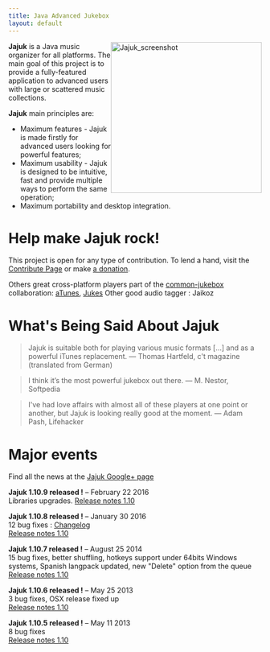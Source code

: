 ```yaml
---
title: Java Advanced Jukebox
layout: default
---
```

<script type="text/javascript">
    google_ad_client = "ca-pub-8198721431533387";
    google_ad_slot = "7195218542";
    google_ad_width = 728;
    google_ad_height = 90;
</script>

<img src="/images/jajuk_screenshot.png" style="width:300px; float:right" title="Jajuk screenshot" alt="Jajuk_screenshot"/>

**Jajuk** is a Java music organizer for all platforms. 
The main goal of this project is to provide a fully-featured application to advanced users with large or scattered music collections.

**Jajuk** main principles are:

* Maximum features - Jajuk is made firstly for advanced users looking for powerful features;
* Maximum usability - Jajuk is designed to be intuitive, fast and provide multiple ways to perform the same operation;
* Maximum portability and desktop integration. 


<!-- jajuk-horiz -->
<script type="text/javascript"
src="//pagead2.googlesyndication.com/pagead/show_ads.js">
</script>

# Help make Jajuk rock!

This project is open for any type of contribution. To lend a hand, visit the [Contribute Page](/contribute.html) 
or make [a donation](/donation.html). 

Others great cross-platform players part of the [common-jukebox](http://www.assembla.com/wiki/show/common-jukebox) collaboration: [aTunes](http://atunes.org/), [Jukes](http://melloware.com/products/jukes/index.html) Other good audio tagger : Jaikoz

# What's Being Said About Jajuk

> Jajuk is suitable both for playing various music formats [...] and as a powerful iTunes replacement.
— Thomas Hartfeld, c't magazine (translated from German)

> I think it’s the most powerful jukebox out there.
— M. Nestor, Softpedia

>I've had love affairs with almost all of these players at one point or another, but Jajuk is looking really good at the moment.
— Adam Pash, Lifehacker

# Major events
Find all the news at the [Jajuk Google+ page](https://plus.google.com/u/0/116653776869968419005)

**Jajuk 1.10.9 released !** – February 22 2016<br/>
    Libraries upgrades.
    [Release notes 1.10](/release_notes_1.10.html)

**Jajuk 1.10.8 released !** – January 30 2016<br/>
    12 bug fixes :  [Changelog](https://github.com/jajuk-team/jajuk/issues?q=milestone%3A1.10.8+is%3Aclosed)<br/>
    [Release notes 1.10](/release_notes_1.10.html)

**Jajuk 1.10.7 released !** – August 25 2014<br/>
    15 bug fixes, better shuffling, hotkeys support under 64bits Windows systems, Spanish langpack updated, new "Delete" option from the queue <br/>
    [Release notes 1.10](/release_notes_1.10.html)

**Jajuk 1.10.6 released !** – May 25 2013<br/>
    3 bug fixes, OSX release fixed up <br/>
    [Release notes 1.10](/release_notes_1.10.html)

**Jajuk 1.10.5 released !** – May 11 2013<br/>
    8 bug fixes <br/>
    [Release notes 1.10](/release_notes_1.10.html) 


